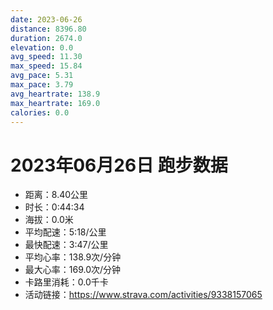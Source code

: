 ```yaml
---
date: 2023-06-26
distance: 8396.80
duration: 2674.0
elevation: 0.0
avg_speed: 11.30
max_speed: 15.84
avg_pace: 5.31
max_pace: 3.79
avg_heartrate: 138.9
max_heartrate: 169.0
calories: 0.0
---
```


# 2023年06月26日 跑步数据

- 距离：8.40公里
- 时长：0:44:34
- 海拔：0.0米
- 平均配速：5:18/公里
- 最快配速：3:47/公里
- 平均心率：138.9次/分钟
- 最大心率：169.0次/分钟
- 卡路里消耗：0.0千卡
- 活动链接：https://www.strava.com/activities/9338157065
